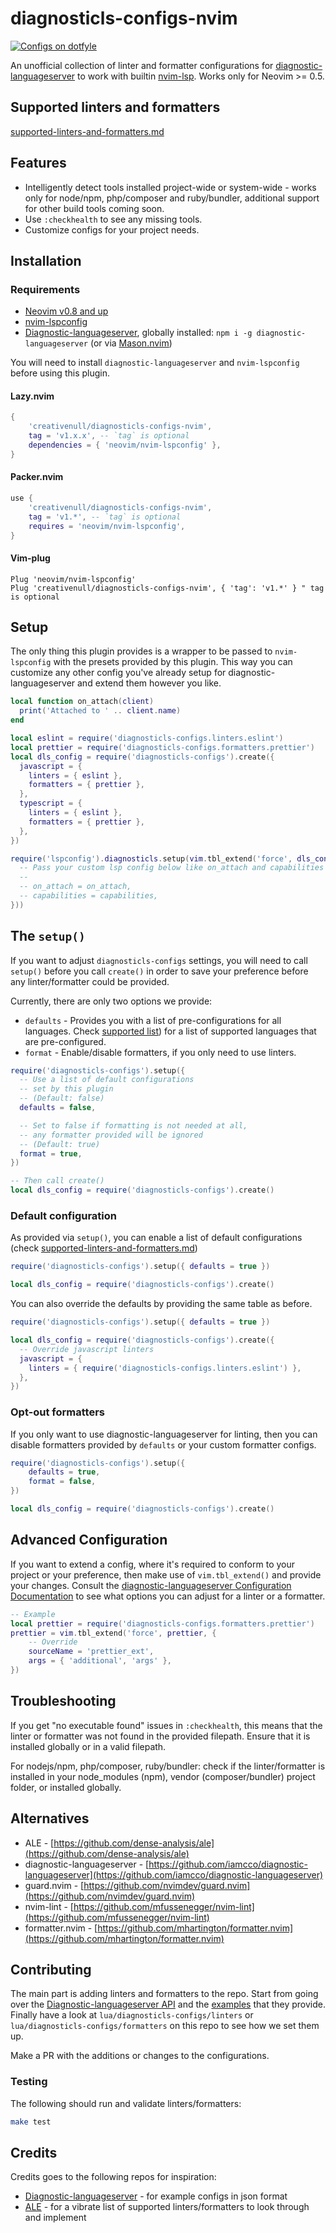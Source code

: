 # diagnosticls-configs-nvim

<a href="https://dotfyle.com/plugins/creativenull/diagnosticls-configs-nvim">
  <img src="https://dotfyle.com/plugins/creativenull/diagnosticls-configs-nvim/shield"
  alt="Configs on dotfyle">
</a>

An unofficial collection of linter and formatter configurations for [diagnostic-languageserver][dls] to work with
builtin [nvim-lsp][lsp]. Works only for Neovim >= 0.5.

## Supported linters and formatters

[supported-linters-and-formatters.md](supported-linters-and-formatters.md)

## Features

+ Intelligently detect tools installed project-wide or system-wide - works only for node/npm, php/composer and
  ruby/bundler, additional support for other build tools coming soon.
+ Use `:checkhealth` to see any missing tools.
+ Customize configs for your project needs.

## Installation
### Requirements

+ [Neovim v0.8 and up][neovim]
+ [nvim-lspconfig][lspconfig]
+ [Diagnostic-languageserver][dls], globally installed: `npm i -g diagnostic-languageserver` (or via [Mason.nvim][mason])

You will need to install `diagnostic-languageserver` and `nvim-lspconfig` before using this plugin.

#### Lazy.nvim

```lua
{
    'creativenull/diagnosticls-configs-nvim',
    tag = 'v1.x.x', -- `tag` is optional
    dependencies = { 'neovim/nvim-lspconfig' },
}
```

#### Packer.nvim

```lua
use {
    'creativenull/diagnosticls-configs-nvim',
    tag = 'v1.*', -- `tag` is optional
    requires = 'neovim/nvim-lspconfig',
}
```

#### Vim-plug

```vim
Plug 'neovim/nvim-lspconfig'
Plug 'creativenull/diagnosticls-configs-nvim', { 'tag': 'v1.*' } " tag is optional
```

## Setup

The only thing this plugin provides is a wrapper to be passed to `nvim-lspconfig` with the presets provided by this
plugin. This way you can customize any other config you've already setup for diagnostic-languageserver and extend them
however you like.

```lua
local function on_attach(client)
  print('Attached to ' .. client.name)
end

local eslint = require('diagnosticls-configs.linters.eslint')
local prettier = require('diagnosticls-configs.formatters.prettier')
local dls_config = require('diagnosticls-configs').create({
  javascript = {
    linters = { eslint },
    formatters = { prettier },
  },
  typescript = {
    linters = { eslint },
    formatters = { prettier },
  },
})

require('lspconfig').diagnosticls.setup(vim.tbl_extend('force', dls_config, {
  -- Pass your custom lsp config below like on_attach and capabilities
  --
  -- on_attach = on_attach,
  -- capabilities = capabilities,
}))
```

## The `setup()`

If you want to adjust `diagnosticls-configs` settings, you will need to call `setup()` before you call `create()` in
order to save your preference before any linter/formatter could be provided.

Currently, there are only two options we provide:

- `defaults` - Provides you with a list of pre-configurations for all languages.
  Check [supported list](supported-linters-and-formatters.md)) for a list of supported languages that are
  pre-configured.
- `format` - Enable/disable formatters, if you only need to use linters.

```lua
require('diagnosticls-configs').setup({
  -- Use a list of default configurations
  -- set by this plugin
  -- (Default: false)
  defaults = false,

  -- Set to false if formatting is not needed at all,
  -- any formatter provided will be ignored
  -- (Default: true)
  format = true,
})

-- Then call create()
local dls_config = require('diagnosticls-configs').create()
```

### Default configuration

As provided via `setup()`, you can enable a list of default configurations (check [supported-linters-and-formatters.md](supported-linters-and-formatters.md))

```lua
require('diagnosticls-configs').setup({ defaults = true })

local dls_config = require('diagnosticls-configs').create()
```

You can also override the defaults by providing the same table as before.

```lua
require('diagnosticls-configs').setup({ defaults = true })

local dls_config = require('diagnosticls-configs').create({
  -- Override javascript linters
  javascript = {
    linters = { require('diagnosticls-configs.linters.eslint') },
  },
})
```

### Opt-out formatters

If you only want to use diagnostic-languageserver for linting, then you can disable formatters provided by `defaults`
or your custom formatter configs.

```lua
require('diagnosticls-configs').setup({
    defaults = true,
    format = false,
})

local dls_config = require('diagnosticls-configs').create()
```

## Advanced Configuration

If you want to extend a config, where it's required to conform to your project or your preference, then make use of
`vim.tbl_extend()` and provide your changes. Consult the [diagnostic-languageserver Configuration Documentation](https://github.com/iamcco/diagnostic-languageserver#config--document)
to see what options you can adjust for a linter or a formatter.

```lua
-- Example
local prettier = require('diagnosticls-configs.formatters.prettier')
prettier = vim.tbl_extend('force', prettier, {
    -- Override
    sourceName = 'prettier_ext',
    args = { 'additional', 'args' },
})
```

## Troubleshooting

If you get "no executable found" issues in `:checkhealth`, this means that the
linter or formatter was not found in the provided filepath. Ensure that it is
installed globally or in a valid filepath.

For nodejs/npm, php/composer, ruby/bundler: check if the linter/formatter
is installed in your node\_modules (npm), vendor (composer/bundler) project
folder, or installed globally.

## Alternatives

- ALE - [https://github.com/dense-analysis/ale](https://github.com/dense-analysis/ale)
- diagnostic-languageserver - [https://github.com/iamcco/diagnostic-languageserver](https://github.com/iamcco/diagnostic-languageserver)
- guard.nvim - [https://github.com/nvimdev/guard.nvim](https://github.com/nvimdev/guard.nvim)
- nvim-lint - [https://github.com/mfussenegger/nvim-lint](https://github.com/mfussenegger/nvim-lint)
- formatter.nvim - [https://github.com/mhartington/formatter.nvim](https://github.com/mhartington/formatter.nvim)

## Contributing

The main part is adding linters and formatters to the repo. Start from going over the
[Diagnostic-languageserver API][dls-setup] and the [examples][dls-wiki] that they provide. Finally have a look at
`lua/diagnosticls-configs/linters` or `lua/diagnosticls-configs/formatters` on this repo to see how we set them up.

Make a PR with the additions or changes to the configurations.

### Testing

The following should run and validate linters/formatters:

```sh
make test
```

## Credits

Credits goes to the following repos for inspiration:

+ [Diagnostic-languageserver](https://github.com/iamcco/diagnostic-languageserver) - for example configs in json format
+ [ALE](https://github.com/dense-analysis/ale) - for a vibrate list of supported linters/formatters to look through and implement

[dls]: https://github.com/iamcco/diagnostic-languageserver
[dls-setup]: https://github.com/iamcco/diagnostic-languageserver#config--document
[dls-wiki]: https://github.com/iamcco/diagnostic-languageserver/wiki
[lsp]: https://neovim.io/doc/user/lsp.html
[lspconfig]: https://github.com/neovim/nvim-lspconfig
[neovim]: https://github.com/neovim/neovim
[mason]: https://github.com/williamboman/mason.nvim

